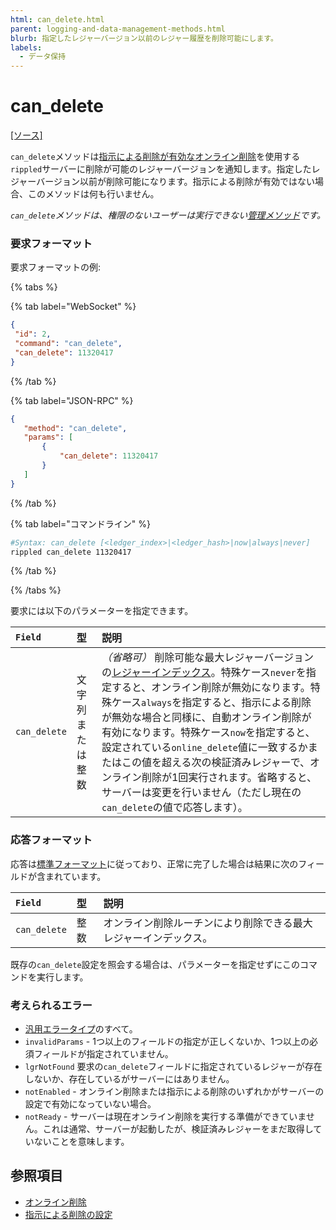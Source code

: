 ```yaml
---
html: can_delete.html
parent: logging-and-data-management-methods.html
blurb: 指定したレジャーバージョン以前のレジャー履歴を削除可能にします。
labels:
  - データ保持
---
```

# can_delete
[[ソース]](https://github.com/XRPLF/rippled/blob/master/src/ripple/rpc/handlers/CanDelete.cpp "Source")

`can_delete`メソッドは[指示による削除が有効なオンライン削除](../../../../infrastructure/configuration/data-retention/online-deletion.md#指示による削除)を使用する`rippled`サーバーに削除が可能のレジャーバージョンを通知します。指定したレジャーバージョン以前が削除可能になります。指示による削除が有効ではない場合、このメソッドは何も行いません。

_`can_delete`メソッドは、権限のないユーザーは実行できない[管理メソッド](../index.md)です。_

### 要求フォーマット

要求フォーマットの例:

{% tabs %}

{% tab label="WebSocket" %}
```json
{
 "id": 2,
 "command": "can_delete",
 "can_delete": 11320417
}
```
{% /tab %}

{% tab label="JSON-RPC" %}
```json
{
   "method": "can_delete",
   "params": [
       {
           "can_delete": 11320417
       }
   ]
}
```
{% /tab %}

{% tab label="コマンドライン" %}
```sh
#Syntax: can_delete [<ledger_index>|<ledger_hash>|now|always|never]
rippled can_delete 11320417
```
{% /tab %}

{% /tabs %}

要求には以下のパラメーターを指定できます。

| `Field`      | 型              | 説明                               |
|:-------------|:------------------|:------------------------------------------|
| `can_delete` | 文字列 または整数 | _（省略可）_ 削除可能な最大レジャーバージョンの[レジャーインデックス](../../../protocol/data-types/basic-data-types.md#レジャーインデックス)。特殊ケース`never`を指定すると、オンライン削除が無効になります。特殊ケース`always`を指定すると、指示による削除が無効な場合と同様に、自動オンライン削除が有効になります。特殊ケース`now`を指定すると、設定されている`online_delete`値に一致するかまたはこの値を超える次の検証済みレジャーで、オンライン削除が1回実行されます。省略すると、サーバーは変更を行いません（ただし現在の`can_delete`の値で応答します）。 |

### 応答フォーマット

応答は[標準フォーマット](../../api-conventions/response-formatting.md)に従っており、正常に完了した場合は結果に次のフィールドが含まれています。

| `Field`      | 型    | 説明                                         |
|:-------------|:--------|:----------------------------------------------------|
| `can_delete` | 整数 | オンライン削除ルーチンにより削除できる最大レジャーインデックス。 |

既存の`can_delete`設定を照会する場合は、パラメーターを指定せずにこのコマンドを実行します。

### 考えられるエラー

- [汎用エラータイプ](../../api-conventions/error-formatting.md#汎用エラー)のすべて。
- `invalidParams` - 1つ以上のフィールドの指定が正しくないか、1つ以上の必須フィールドが指定されていません。
- `lgrNotFound` 要求の`can_delete`フィールドに指定されているレジャーが存在しないか、存在しているがサーバーにはありません。
- `notEnabled` - オンライン削除または指示による削除のいずれかがサーバーの設定で有効になっていない場合。
- `notReady` - サーバーは現在オンライン削除を実行する準備ができていません。これは通常、サーバーが起動したが、検証済みレジャーをまだ取得していないことを意味します。

## 参照項目

- [オンライン削除](../../../../infrastructure/configuration/data-retention/online-deletion.md)
- [指示による削除の設定](../../../../infrastructure/configuration/data-retention/configure-advisory-deletion.md)
